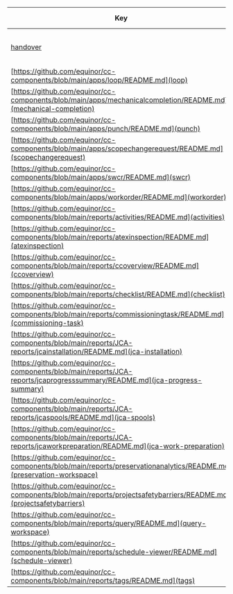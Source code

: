 | Key                                                                                                                         | Display name            | Production           | Halt reason                         |
| --------------------------------------------------------------------------------------------------------------------------- | ----------------------- | -------------------- | ----------------------------------- |
| [handover](https://github.com/equinor/cc-components/blob/main/apps/handover/README.md)                                      | handover                | Temporarily disabled | Paused due to serverside migration. |
| [https://github.com/equinor/cc-components/blob/main/apps/loop/README.md](loop)                                              | loop                    | Yes                  |                                     |
| [https://github.com/equinor/cc-components/blob/main/apps/mechanicalcompletion/README.md](mechanical-completion)             | Mechanical completion   | Yes                  |                                     |
| [https://github.com/equinor/cc-components/blob/main/apps/punch/README.md](punch)                                            | punch                   | Yes                  |                                     |
| [https://github.com/equinor/cc-components/blob/main/apps/scopechangerequest/README.md](scopechangerequest)                  | scopechangerequest      | Temporarily disabled |                                     |
| [https://github.com/equinor/cc-components/blob/main/apps/swcr/README.md](swcr)                                              | SWCR                    | Yes                  |                                     |
| [https://github.com/equinor/cc-components/blob/main/apps/workorder/README.md](workorder)                                    | workorder               | Yes                  |                                     |
| [https://github.com/equinor/cc-components/blob/main/reports/activities/README.md](activities)                               | activities              | Yes                  |                                     |
| [https://github.com/equinor/cc-components/blob/main/reports/atexinspection/README.md](atexinspection)                       | Atex inspection         | Yes                  |                                     |
| [https://github.com/equinor/cc-components/blob/main/reports/ccoverview/README.md](ccoverview)                               | CC overview             | Yes                  |                                     |
| [https://github.com/equinor/cc-components/blob/main/reports/checklist/README.md](checklist)                                 | checklist               | Yes                  |                                     |
| [https://github.com/equinor/cc-components/blob/main/reports/commissioningtask/README.md](commissioning-task)                | Commissioning task      | Yes                  |                                     |
| [https://github.com/equinor/cc-components/blob/main/reports/JCA-reports/jcainstallation/README.md](jca-installation)        | Installation            | Temporarily disabled |                                     |
| [https://github.com/equinor/cc-components/blob/main/reports/JCA-reports/jcaprogresssummary/README.md](jca-progress-summary) | Progress summary        | Temporarily disabled |                                     |
| [https://github.com/equinor/cc-components/blob/main/reports/JCA-reports/jcaspools/README.md](jca-spools)                    | Spools                  | Temporarily disabled |                                     |
| [https://github.com/equinor/cc-components/blob/main/reports/JCA-reports/jcaworkpreparation/README.md](jca-work-preparation) | Work Preparation        | Temporarily disabled |                                     |
| [https://github.com/equinor/cc-components/blob/main/reports/preservationanalytics/README.md](preservation-workspace)        | Preservation            | Temporarily disabled |                                     |
| [https://github.com/equinor/cc-components/blob/main/reports/projectsafetybarriers/README.md](projectsafetybarriers)         | Project Safety Barriers | Yes                  |                                     |
| [https://github.com/equinor/cc-components/blob/main/reports/query/README.md](query-workspace)                               | Query workspace         | Temporarily disabled |                                     |
| [https://github.com/equinor/cc-components/blob/main/reports/schedule-viewer/README.md](schedule-viewer)                     | Schedule viewer         | Temporarily disabled |                                     |
| [https://github.com/equinor/cc-components/blob/main/reports/tags/README.md](tags)                                           | tags                    | Yes                  |                                     |
